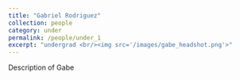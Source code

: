 ```yaml
---
title: "Gabriel Rodriguez"
collection: people
category: under
permalink: /people/under_1
excerpt: "undergrad <br/><img src='/images/gabe_headshot.png'>"
---
```


Description of Gabe
